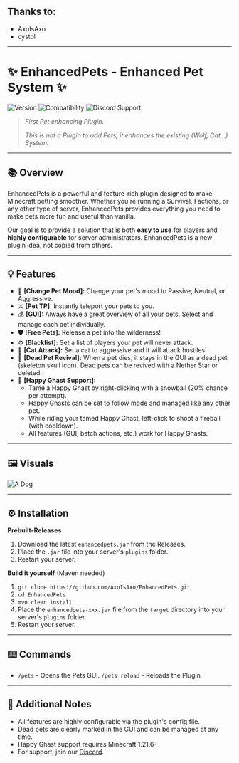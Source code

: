 ## Thanks to:

- AxoIsAxo
- cystol

---

# ✨ EnhancedPets - Enhanced Pet System ✨

![Version](https://img.shields.io/badge/Version-v1.0.0-blue.svg)
![Compatibility](https://img.shields.io/badge/MC%20Version-1.21+-orange.svg)
![Discord Support](https://img.shields.io/discord/b7BVkJ56mR?label=Discord&logo=discord&color=7289DA)

> _First Pet enhancing Plugin._
> 
> _This is not a Plugin to add Pets, it enhances the existing (Wolf, Cat...) System._

---

## 📚 Overview

EnhancedPets is a powerful and feature-rich plugin designed to make Minecraft petting smoother. Whether you're running a Survival, Factions, or any other type of server, EnhancedPets provides everything you need to make pets more fun and useful than vanilla.

Our goal is to provide a solution that is both **easy to use** for players and **highly configurable** for server administrators. EnhancedPets is a new plugin idea, not copied from others.

---

## 💡 Features

*   💎 **[Change Pet Mood]:** Change your pet's mood to Passive, Neutral, or Aggressive.
*   ⚔️ **[Pet TP]:** Instantly teleport your pets to you.
*   💰 **[GUI]:** Always have a great overview of all your pets. Select and manage each pet individually.
*   🛡️ **[Free Pets]:** Release a pet into the wilderness!
*   ⚙️ **[Blacklist]:** Set a list of players your pet will never attack.
*   💠 **[Cat Attack]:** Set a cat to aggressive and it will attack hostiles!
*   👻 **[Dead Pet Revival]:** When a pet dies, it stays in the GUI as a dead pet (skeleton skull icon). Dead pets can be revived with a Nether Star or deleted.
*   🦄 **[Happy Ghast Support]:**
    * Tame a Happy Ghast by right-clicking with a snowball (20% chance per attempt).
    * Happy Ghasts can be set to follow mode and managed like any other pet.
    * While riding your tamed Happy Ghast, left-click to shoot a fireball (with cooldown).
    * All features (GUI, batch actions, etc.) work for Happy Ghasts.

---

## 🖼️ Visuals

![A Dog](https://cdn.modrinth.com/data/cached_images/feea0d9b366bae115231a928acac283f82b8e168.jpeg)

---

## ⚙️ Installation
**Prebuilt-Releases**
1.  Download the latest `enhancedpets.jar` from the Releases.
2.  Place the `.jar` file into your server's `plugins` folder.
3.  Restart your server.

**Build it yourself** (Maven needed)
1. `git clone https://github.com/AxoIsAxo/EnhancedPets.git`
2. `cd EnhancedPets`
3. `mvn clean install`
4. Place the `enhancedpets-xxx.jar` file from the `target` directory into your server's `plugins` folder.
5. Restart your server.

---

## ⌨️ Commands

*   `/pets` - Opens the Pets GUI.
    `/pets reload` - Reloads the Plugin

---

## 📝 Additional Notes

- All features are highly configurable via the plugin's config file.
- Dead pets are clearly marked in the GUI and can be managed at any time.
- Happy Ghast support requires Minecraft 1.21.6+.
- For support, join our [Discord](https://discord.gg/b7BVkJ56mR). 

